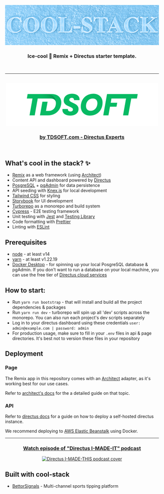 <div align="center">
<img src="./page/public/images/cool-stack-cover.png" alt="Cool-Stack Cover" />
</div>

<h3 align="center">
   Ice-cool 🧊 Remix + Directus starter template.
</h3>

<br/>
<hr/>
<br/>

<div align="center">
    <a href="https://www.tdsoft.com">
        <img src="./page/public/images/tdsoft-logo.png" alt="TDSOFT Logo" />
    </a>
</div>

<h3 align="center">
   <a href="https://www.tdsoft.com">by TDSOFT.com - Directus Experts</a>
</h3>

<br/>

## What's cool in the stack? ✨

-   [Remix](https://remix.run/) as a web framework (using [Architect](https://arc.codes/))
-   Content API and dashboard powered by [Directus](https://directus.io/)
-   [PosgreSQL](https://www.postgresql.org/) + [pgAdmin](https://www.pgadmin.org/) for data persistence
-   API seeding with [Knex.js](https://knexjs.org/) for local development
-   [Tailwind CSS](https://tailwindcss.com/) for styling
-   [Storybook](https://storybook.js.org/) for UI development
-   [Turborepo](https://turbo.build/repo) as a monorepo and build system
-   [Cypress](https://cypress.io) - E2E testing framework
-   Unit testing with [Jest](https://jestjs.io/) and [Testing Library](https://testing-library.com)
-   Code formatting with [Prettier](https://prettier.io)
-   Linting with [ESLint](https://eslint.org)

## Prerequisites

-   [node](https://nodejs.org/) - at least v14
-   [yarn](https://yarnpkg.com/) - at least v1.22.19
-   [Docker Desktop](https://docs.docker.com/desktop/) - for spinning up your local PosgreSQL database & pgAdmin. If you don't want to run a database on your local machine, you can use the free tier of [Directus cloud services](https://directus.cloud/)

## How to start:

-   Run `yarn run bootstrap` - that will install and build all the project dependencies & packages
-   Run `yarn run dev` - turborepo will spin up all 'dev' scripts across the monorepo. You can also run each project's dev scripts separately
-   Log in to your directus dashboard using these credentials `user: admin@example.com | password: admin`
-   For production usage, make sure to fill in your `.env` files in api & page directories. It's best not to version these files in your repository

## Deployment

### Page

The Remix app in this repository comes with an [Architect](https://arc.codes/) adapter, as it's working best for our use cases.

Refer to [architect's docs](https://arc.codes/docs/en/reference/cli/deploy) for the a detailed guide on that topic.

### API

Refer to [directus docs](https://docs.directus.io/self-hosted/quickstart.html) for a guide on how to deploy a self-hosted directus instance.

We recommend deploying to [AWS Elastic Beanstalk](https://docs.aws.amazon.com/elasticbeanstalk/latest/dg/create_deploy_nodejs.html) using Docker.

<hr/>

<h3 align="center">
   <a href="https://directus.io/blog/imt-01-building-a-sports-betting-platform-with-directus/">Watch episode of "Directus I-MADE-IT" podcast</a>
</h3>

<div align="center">
    <a href="https://directus.io/blog/imt-01-building-a-sports-betting-platform-with-directus/">
        <img src="https://i.imgur.com/MwsnLuD.png" alt="Directus I-MADE-THIS podcast cover" />
    </a>
</div>

## Built with cool-stack

-   [BettorSignals](https://bettorsignals.com/) - Multi-channel sports tipping platform

